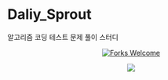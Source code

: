 # Daliy_Sprout
알고리즘 코딩 테스트 문제 풀이 스터디

<div align=center>

[![Forks Welcome](https://img.shields.io/badge/Fork-welcome!!-brightgreen.svg?style=flat-square)](https://github.com/ellynhan/Challenge100_Code_Test_Study/fork)

</div>

<p align="center"><img src="https://github.com/user-attachments/assets/c0ab0918-8fb5-4e98-bf2d-009db9290c87"></p>
